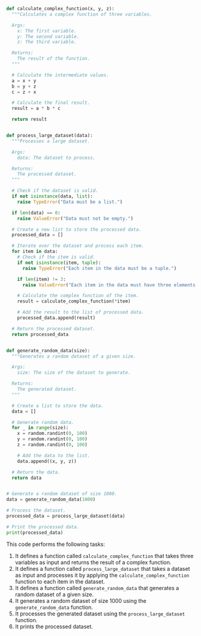 ```python
def calculate_complex_function(x, y, z):
  """Calculates a complex function of three variables.

  Args:
    x: The first variable.
    y: The second variable.
    z: The third variable.

  Returns:
    The result of the function.
  """

  # Calculate the intermediate values.
  a = x + y
  b = y + z
  c = z + x

  # Calculate the final result.
  result = a * b * c

  return result


def process_large_dataset(data):
  """Processes a large dataset.

  Args:
    data: The dataset to process.

  Returns:
    The processed dataset.
  """

  # Check if the dataset is valid.
  if not isinstance(data, list):
    raise TypeError("Data must be a list.")

  if len(data) == 0:
    raise ValueError("Data must not be empty.")

  # Create a new list to store the processed data.
  processed_data = []

  # Iterate over the dataset and process each item.
  for item in data:
    # Check if the item is valid.
    if not isinstance(item, tuple):
      raise TypeError("Each item in the data must be a tuple.")

    if len(item) != 3:
      raise ValueError("Each item in the data must have three elements.")

    # Calculate the complex function of the item.
    result = calculate_complex_function(*item)

    # Add the result to the list of processed data.
    processed_data.append(result)

  # Return the processed dataset.
  return processed_data


def generate_random_data(size):
  """Generates a random dataset of a given size.

  Args:
    size: The size of the dataset to generate.

  Returns:
    The generated dataset.
  """

  # Create a list to store the data.
  data = []

  # Generate random data.
  for _ in range(size):
    x = random.randint(0, 100)
    y = random.randint(0, 100)
    z = random.randint(0, 100)

    # Add the data to the list.
    data.append((x, y, z))

  # Return the data.
  return data


# Generate a random dataset of size 1000.
data = generate_random_data(1000)

# Process the dataset.
processed_data = process_large_dataset(data)

# Print the processed data.
print(processed_data)
```

This code performs the following tasks:

1. It defines a function called `calculate_complex_function` that takes three variables as input and returns the result of a complex function.
2. It defines a function called `process_large_dataset` that takes a dataset as input and processes it by applying the `calculate_complex_function` function to each item in the dataset.
3. It defines a function called `generate_random_data` that generates a random dataset of a given size.
4. It generates a random dataset of size 1000 using the `generate_random_data` function.
5. It processes the generated dataset using the `process_large_dataset` function.
6. It prints the processed dataset.